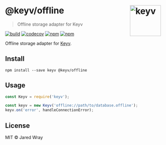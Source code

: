 # @keyv/offline [<img width="100" align="right" src="https://jaredwray.com/images/keyv.svg" alt="keyv">](https://github.com/jaredwra/keyv)

> Offline storage adapter for Keyv

[![build](https://github.com/jaredwray/keyv/actions/workflows/tests.yaml/badge.svg)](https://github.com/jaredwray/keyv/actions/workflows/tests.yaml)
[![codecov](https://codecov.io/gh/jaredwray/keyv/branch/main/graph/badge.svg?token=bRzR3RyOXZ)](https://codecov.io/gh/jaredwray/keyv)
[![npm](https://img.shields.io/npm/v/@keyv/offline.svg)](https://www.npmjs.com/package/@keyv/offline)
[![npm](https://img.shields.io/npm/dm/@keyv/offline)](https://npmjs.com/package/@keyv/offline)

Offline storage adapter for [Keyv](https://github.com/jaredwray/keyv).

## Install

```shell
npm install --save keyv @keyv/offline
```

## Usage

```js
const Keyv = require('keyv');

const keyv = new Keyv('offline://path/to/database.offline');
keyv.on('error', handleConnectionError);
```

## License

MIT © Jared Wray
